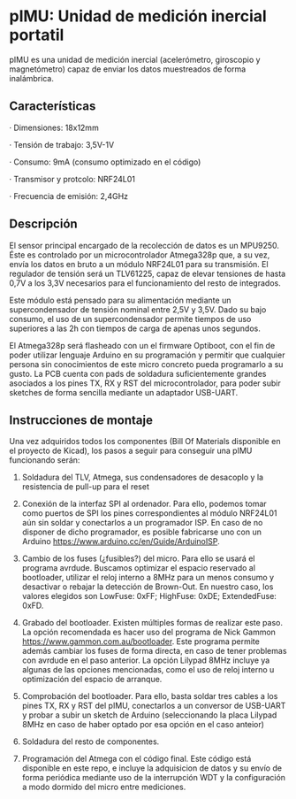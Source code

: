 # pIMU: Unidad de medición inercial portatil

pIMU es una unidad de medición inercial (acelerómetro, giroscopio y magnetómetro) capaz de enviar los datos muestreados de forma inalámbrica. 

## Características

· Dimensiones: 18x12mm

· Tensión de trabajo: 3,5V-1V

· Consumo: 9mA (consumo optimizado en el código)

· Transmisor y protcolo: NRF24L01

· Frecuencia de emisión: 2,4GHz


## Descripción

El sensor principal encargado de la recolección de datos es un MPU9250. Éste es controlado por un microcontrolador Atmega328p que, a su vez, envía los datos en bruto a un módulo NRF24L01 para su transmisión. El regulador de tensión será un TLV61225, capaz de elevar tensiones de hasta 0,7V a los 3,3V necesarios para el funcionamiento del resto de integrados.

Este módulo está pensado para su alimentación mediante un supercondensador de tensión nominal entre 2,5V y 3,5V. Dado su bajo consumo, el uso de un supercondensador permite tiempos de uso superiores a las 2h con tiempos de carga de apenas unos segundos. 

El Atmega328p será flasheado con un el firmware Optiboot, con el fin de poder utilizar lenguaje Arduino en su programación y permitir que cualquier persona sin conocimientos de este micro concreto pueda programarlo a su gusto. La PCB cuenta con pads de soldadura suficientemente grandes asociados a los pines TX, RX y RST del microcontrolador, para poder subir sketches de forma sencilla mediante un adaptador USB-UART.  

## Instrucciones de montaje

Una vez adquiridos todos los componentes (Bill Of Materials disponible en el proyecto de Kicad), los pasos a seguir para conseguir una pIMU funcionando serán:

1. Soldadura del TLV, Atmega, sus condensadores de desacoplo y la resistencia de pull-up para el reset

2. Conexión de la interfaz SPI al ordenador. Para ello, podemos tomar como puertos de SPI los pines correspondientes al módulo NRF24L01 aún sin soldar y conectarlos a un programador ISP. En caso de no disponer de dicho programador, es posible fabricarse uno con un Arduino https://www.arduino.cc/en/Guide/ArduinoISP.

3. Cambio de los fuses (¿fusibles?) del micro. Para ello se usará el programa avrdude. Buscamos optimizar el espacio reservado al bootloader, utilizar el reloj interno a 8MHz para un menos consumo y desactivar o rebajar la detección de Brown-Out. En nuestro caso, los valores elegidos son LowFuse: 0xFF; HighFuse: 0xDE; ExtendedFuse: 0xFD. 

4. Grabado del bootloader. Existen múltiples formas de realizar este paso. La opción recomendada es hacer uso del programa de Nick Gammon https://www.gammon.com.au/bootloader. Este programa permite además cambiar los fuses de forma directa, en caso de tener problemas con avrdude en el paso anterior. La opción Lilypad 8MHz incluye ya algunas de las opciones mencionadas, como el uso de reloj interno u optimización del espacio de arranque.

5. Comprobación del bootloader. Para ello, basta soldar tres cables a los pines TX, RX y RST del pIMU, conectarlos a un conversor de USB-UART y probar a subir un sketch de Arduino (seleccionando la placa Lilypad 8MHz en caso de haber optado por esa opción en el caso anteior)

6. Soldadura del resto de componentes.

7. Programación del Atmega con el código final. Este código está disponible en este repo, e incluye la adquisicion de datos y su envío de forma periódica mediante uso de la interrupción WDT y la configuración a modo dormido del micro entre mediciones.
